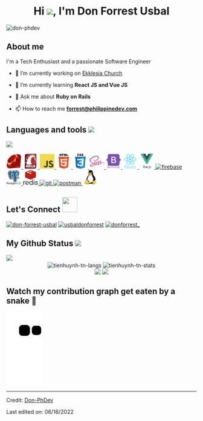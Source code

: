 <h1 align="center"> Hi <img src="https://media.giphy.com/media/hvRJCLFzcasrR4ia7z/giphy.gif" width="35">, I'm Don Forrest Usbal</h1>

<p align="left"> <img src="https://komarev.com/ghpvc/?username=don-phdev&label=Profile%20views&color=0e75b6&style=flat" alt="don-phdev" /> </p>

## About me

<p>I'm a Tech Enthusiast and a passionate Software Engineer</p>

- 🔭 I’m currently working on [Ekklesia Church](https://ekklesia.philippinedev.com/)

- 🌱 I’m currently learning **React JS and Vue JS**

- 💬 Ask me about **Ruby on Rails**

- 📫 How to reach me **forrest@philippinedev.com**

## Languages and tools <img src="https://media2.giphy.com/media/QssGEmpkyEOhBCb7e1/giphy.gif" width="35" >

<img src="https://github.com/sourabmaity/sourabmaity/blob/main/header_.png" >

<p align="left">
  <a href="https://www.ruby-lang.org/en/" target="_blank" rel="noreferrer"> <img src="https://raw.githubusercontent.com/devicons/devicon/master/icons/ruby/ruby-original.svg" alt="ruby" width="40" height="40" /> </a>
  <a href="https://rubyonrails.org" target="_blank" rel="noreferrer"> <img src="https://raw.githubusercontent.com/devicons/devicon/master/icons/rails/rails-original-wordmark.svg" alt="rails" width="40" height="40" /> </a>
  <a href="https://developer.mozilla.org/en-US/docs/Web/JavaScript" target="_blank" rel="noreferrer">
    <img src="https://raw.githubusercontent.com/devicons/devicon/master/icons/javascript/javascript-original.svg" alt="javascript" width="40" height="40" />
  </a>
  <a href="https://www.w3.org/html/" target="_blank" rel="noreferrer"> <img src="https://raw.githubusercontent.com/devicons/devicon/master/icons/html5/html5-original-wordmark.svg" alt="html5" width="40" height="40" /> </a>
  <a href="https://www.w3schools.com/css/" target="_blank" rel="noreferrer">
    <img src="https://raw.githubusercontent.com/devicons/devicon/master/icons/css3/css3-original-wordmark.svg" alt="css3" width="40" height="40" />
  </a>
  <a href="https://sass-lang.com" target="_blank" rel="noreferrer"> <img src="https://raw.githubusercontent.com/devicons/devicon/master/icons/sass/sass-original.svg" alt="sass" width="40" height="40" /> </a>
  <a href="https://getbootstrap.com" target="_blank" rel="noreferrer">
    <img src="https://raw.githubusercontent.com/devicons/devicon/master/icons/bootstrap/bootstrap-plain-wordmark.svg" alt="bootstrap" width="40" height="40" />
  </a>
  <a href="https://reactjs.org/" target="_blank" rel="noreferrer"> <img src="https://raw.githubusercontent.com/devicons/devicon/master/icons/react/react-original-wordmark.svg" alt="react" width="40" height="40" /> </a>
  <a href="https://vuejs.org/" target="_blank" rel="noreferrer"> <img src="https://raw.githubusercontent.com/devicons/devicon/master/icons/vuejs/vuejs-original-wordmark.svg" alt="vuejs" width="40" height="40" /> </a>
  <a href="https://firebase.google.com/" target="_blank" rel="noreferrer"> <img src="https://www.vectorlogo.zone/logos/firebase/firebase-icon.svg" alt="firebase" width="40" height="40" /> </a>
  <a href="https://www.postgresql.org" target="_blank" rel="noreferrer"> <img src="https://raw.githubusercontent.com/devicons/devicon/master/icons/postgresql/postgresql-original-wordmark.svg" alt="postgresql" width="40" height="40" /> </a>
  <a href="https://redis.io" target="_blank" rel="noreferrer"> <img src="https://raw.githubusercontent.com/devicons/devicon/master/icons/redis/redis-original-wordmark.svg" alt="redis" width="40" height="40" /> </a>
  <a href="https://git-scm.com/" target="_blank" rel="noreferrer"> <img src="https://www.vectorlogo.zone/logos/git-scm/git-scm-icon.svg" alt="git" width="40" height="40" /> </a>
  <a href="https://postman.com" target="_blank" rel="noreferrer"> <img src="https://www.vectorlogo.zone/logos/getpostman/getpostman-icon.svg" alt="postman" width="40" height="40" /> </a>
  <a href="https://www.linux.org/" target="_blank" rel="noreferrer"> <img src="https://raw.githubusercontent.com/devicons/devicon/master/icons/linux/linux-original.svg" alt="linux" width="40" height="40" /> </a>
</p>

## Let's Connect <img src="https://github.com/sourabmaity/sourabmaity/blob/main/assets/logo/socials.png" width=40 height=40 />
<p align="left">
<a href="https://linkedin.com/in/don-forrest-usbal" target="_blank"><img align="center" src="https://raw.githubusercontent.com/rahuldkjain/github-profile-readme-generator/master/src/images/icons/Social/linked-in-alt.svg" alt="don-forrest-usbal" height="30" width="40" /></a>
<a href="https://fb.com/usbaldonforrest" target="_blank"><img align="center" src="https://raw.githubusercontent.com/rahuldkjain/github-profile-readme-generator/master/src/images/icons/Social/facebook.svg" alt="usbaldonforrest" height="30" width="40" /></a>
<a href="https://twitter.com/donforrestdev" target="_blank"><img align="center" src="https://raw.githubusercontent.com/rahuldkjain/github-profile-readme-generator/master/src/images/icons/Social/twitter.svg" alt="donforrest_" height="30" width="40" /></a>
</p>

## My Github Status <img src="https://media.giphy.com/media/iY8CRBdQXODJSCERIr/giphy.gif" width="40">

<img src="https://user-images.githubusercontent.com/73097560/115834477-dbab4500-a447-11eb-908a-139a6edaec5c.gif">

<div align="center">
  <img height="150em" src="https://github-readme-stats.vercel.app/api/top-langs/?username=ducreations&layout=compact&show_icon=true&theme=algolia" alt="tienhuynh-tn-langs"/>
  <img height="150em" src="https://github-readme-stats.vercel.app/api/?username=don-phdev&layout=compact&show_icon=true&theme=algolia" alt="tienhuynh-tn-stats"/>
</div>
<div align="center">
  <img src="http://github-readme-streak-stats.herokuapp.com?user=don-phdev&theme=algolia&background=0d1117&hide_border=true" />
  <img src="https://activity-graph.herokuapp.com/graph?username=don-phdev&theme=react-dark"/>
</div>

## Watch my contribution graph get eaten by a snake 🐍
![snake gif](https://github.com/Don-PhDev/Don-PhDev/blob/output/github-contribution-grid-snake.svg)

------

Credit: [Don-PhDev](https://github.com/Don-PhDev)

Last edited on: 06/16/2022
